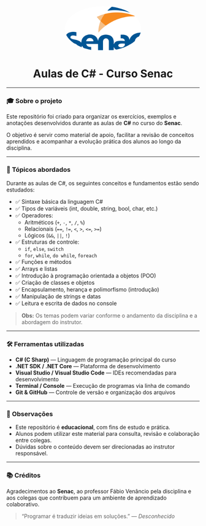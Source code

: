 <p align="center">
  <img src="assets/images/Senac.png" alt="Logo do Projeto" width="200" style="border-radius: 100%;" />
</p>

<h1 align="center">Aulas de C# - Curso Senac</h1>

---

### 🎓 Sobre o projeto

Este repositório foi criado para organizar os exercícios, exemplos e anotações desenvolvidos durante as aulas de **C#** no curso do **Senac**. 

O objetivo é servir como material de apoio, facilitar a revisão de conceitos aprendidos e acompanhar a evolução prática dos alunos ao longo da disciplina.

---

### 🧠 Tópicos abordados

Durante as aulas de C#, os seguintes conceitos e fundamentos estão sendo estudados:

- ✅ Sintaxe básica da linguagem C#
- ✅ Tipos de variáveis (int, double, string, bool, char, etc.)
- ✅ Operadores:
  - Aritméticos (`+`, `-`, `*`, `/`, `%`)
  - Relacionais (`==`, `!=`, `<`, `>`, `<=`, `>=`)
  - Lógicos (`&&`, `||`, `!`)
- ✅ Estruturas de controle:
  - `if`, `else`, `switch`
  - `for`, `while`, `do while`, `foreach`
- ✅ Funções e métodos
- ✅ Arrays e listas
- ✅ Introdução à programação orientada a objetos (POO)
- ✅ Criação de classes e objetos
- ✅ Encapsulamento, herança e polimorfismo (introdução)
- ✅ Manipulação de strings e datas
- ✅ Leitura e escrita de dados no console

> **Obs:** Os temas podem variar conforme o andamento da disciplina e a abordagem do instrutor.

---

### 🛠️ Ferramentas utilizadas

- **C# (C Sharp)** — Linguagem de programação principal do curso
- **.NET SDK / .NET Core** — Plataforma de desenvolvimento
- **Visual Studio / Visual Studio Code** — IDEs recomendadas para desenvolvimento
- **Terminal / Console** — Execução de programas via linha de comando
- **Git & GitHub** — Controle de versão e organização dos arquivos

---

### 📌 Observações

- Este repositório é **educacional**, com fins de estudo e prática.
- Alunos podem utilizar este material para consulta, revisão e colaboração entre colegas.
- Dúvidas sobre o conteúdo devem ser direcionadas ao instrutor responsável.

---

### 📚 Créditos

Agradecimentos ao **Senac**, ao professor Fábio Venâncio pela disciplina e aos colegas que contribuem para um ambiente de aprendizado colaborativo.

> “Programar é traduzir ideias em soluções.” — *Desconhecido*

